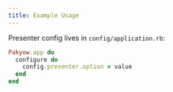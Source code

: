 ```yaml
---
title: Example Usage
---
```


Presenter config lives in `config/application.rb`:

```ruby
Pakyow.app do
  configure do
    config.presenter.option = value
  end
end
```

